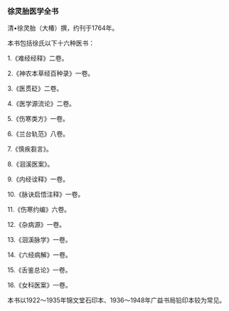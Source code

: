 ### 徐灵胎医学全书

清•徐灵胎（大椿）撰，约刊于1764年。

本书包括徐氏以下十六种医书：

1.《难经经释》二卷。

2.《神农本草经百种录》一卷。

3.《医贯砭》二卷。

4.《医学源流论》二卷。

5.《伤寒类方》一卷。

6.《兰台轨范》八卷。

7.《慎疾芻言》。

8.《洄溪医案》。

9.《内经诠释》一卷。

10.《脉诀启悟注释》一卷。

11.《伤寒约编》六卷。

12.《杂病源》一卷。

13.《洄溪脉学》一卷。

14.《六经病解》一卷。

15.《舌鉴总论》一卷。

16.《女科医案》一卷。

本书以1922〜1935年锦文堂石印本、1936〜1948年广益书局铅印本较为常见。
